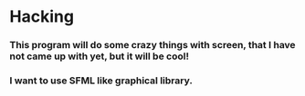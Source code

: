 # Hacking

### This program will do some crazy things with screen, that I have not came up with yet, but it will be cool!

### I want to use SFML like graphical library.

